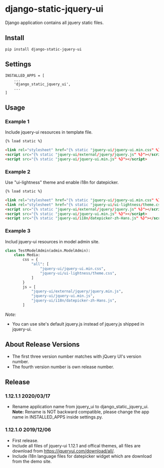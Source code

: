 # django-static-jquery-ui


Django application contains all jquery static files.


## Install

```shell
pip install django-static-jquery-ui
```

## Settings

    INSTALLED_APPS = [
        ...
        'django_static_jquery_ui',
        ...
    ]

## Usage

### Example 1

Include jquery-ui resources in template file.

```html
{% load static %}

<link rel="stylesheet" href="{% static "jquery-ui/jquery-ui.min.css" %}" />
<script src="{% static "jquery-ui/external/jquery/jquery.js" %}"></script>
<script src="{% static "jquery-ui/jquery-ui.min.js" %}"></script>
```

### Example 2

Use "ui-lightness" theme and enable i18n for datepicker.

```html
{% load static %}

<link rel="stylesheet" href="{% static "jquery-ui/jquery-ui.min.css" %}" />
<link rel="stylesheet" href="{% static "jquery-ui/ui-lightness/theme.css" %}" />
<script src="{% static "jquery-ui/external/jquery/jquery.js" %}"></script>
<script src="{% static "jquery-ui/jquery-ui.min.js" %}"></script>
<script src="{% static "jquery-ui/i18n/datepicker-zh-Hans.js" %}"></script>
```

### Example 3

Includ jquery-ui resources in model admin site.

```python
class TestModelAdmin(admin.ModelAdmin):
    class Media:
        css = {
            "all": [
                "jquery-ui/jquery-ui.min.css",
                "jquery-ui/ui-lightness/theme.css",
            ]
        }
        js = [
            "jquery-ui/external/jquery/jquery.min.js",
            "jquery-ui/jquery-ui.min.js",
            "jquery-ui/i18n/datepicker-zh-Hans.js",
        ]
```


*Note:*

- You can use site's default jquery.js instead of jquery.js shipped in jquery-ui.


## About Release Versions

- The first three version number matches with jQuery UI's version number.
- The fourth version number is own release number.

## Release

### 1.12.1.1 2020/03/17

- Rename application name from jquery_ui to django_static_jquery_ui. **Note:** Rename is NOT backward compatible, please change the app name in INSTALLED_APPS inside settings.py.

### 1.12.1.0 2019/12/06

- First release.
- Include all files of jquery-ui 1.12.1 and offical themes, all files are download from https://jqueryui.com/download/all/.
- Include i18n language files for datepicker widget which are download from the demo site.
